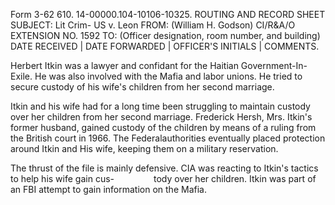 Form 3-62 610. 14-00000.104-10106-10325. ROUTING AND RECORD SHEET SUBJECT: Lit Crim- US v. Leon FROM: (William H. Godson) CI/R&A/O EXTENSION NO. 1592 TO: (Officer designation, room number, and building) DATE RECEIVED | DATE FORWARDED | OFFICER'S INITIALS | COMMENTS.

Herbert Itkin was a lawyer and confidant for the Haitian Government-In-Exile. He was also involved with the Mafia and labor unions. He tried to secure custody of his wife's children from her second marriage.

Itkin and his wife had for a long time been struggling to maintain custody over her children from her second marriage. Frederick Hersh, Mrs. Itkin's former husband, gained custody of the children by means of a ruling from the British court in 1966. The Federalauthorities eventually placed protection around Itkin and His wife, keeping them on a military reservation.

The thrust of the file is mainly defensive. CIA was reacting to Itkin's tactics to help his wife gain cus-                tody over her children. Itkin was part of an FBI attempt to gain information on the Mafia.
